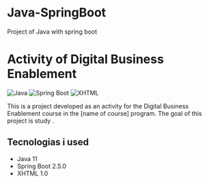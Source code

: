 # Java-SpringBoot
Project of Java with spring boot

# Activity of Digital Business Enablement

![Java](https://img.shields.io/badge/Java-11-blue)
![Spring Boot](https://img.shields.io/badge/Spring%20Boot-2.5.0-green)
![XHTML](https://img.shields.io/badge/XHTML-1.0-orange)

This is a project developed as an activity for the Digital Business Enablement course in the [name of course] program. The goal of this project is study .

## Tecnologias i used

- Java 11
- Spring Boot 2.5.0
- XHTML 1.0
